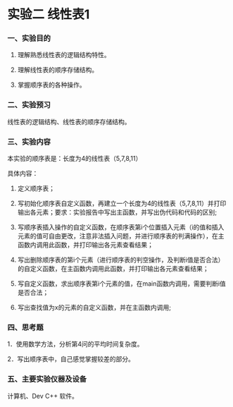 # 实验二 线性表1

### 一、实验目的

1. 理解熟悉线性表的逻辑结构特性。

2. 理解线性表的顺序存储结构。

3. 掌握顺序表的各种操作。

### 二、实验预习

线性表的逻辑结构、线性表的顺序存储结构。

### 三、实验内容

本实验的顺序表是：长度为4的线性表（5,7,8,11）

具体内容：

1. 定义顺序表；

2. 写初始化顺序表自定义函数，再建立一个长度为4的线性表（5,7,8,11）并打印输出各元素；要求：实验报告中写出主函数，并写出伪代码和代码的区别;

3. 写顺序表插入操作的自定义函数，在顺序表第i个位置插入元素（i的值和插入元素的值可自由更改，注意非法插入问题，并进行顺序表的判满操作），在主函数内调用此函数，并打印输出各元素查看结果；

4. 写出删除顺序表的第i个元素（进行顺序表的判空操作，及判断i值是否合法）的自定义函数，在主函数内调用此函数，并打印输出各元素查看结果；

5. 写自定义函数，求出顺序表第i个元素的值，在main函数内调用，需要判断i值是否合法；

6. 写出查找值为x的元素的自定义函数，并在主函数内调用;

### 四、思考题

1．使用数学方法，分析第4问的平均时间复杂度。

2．写出顺序表中，自己感觉掌握较差的部分。

### 五、主要实验仪器及设备

计算机、Dev C++ 软件。



 